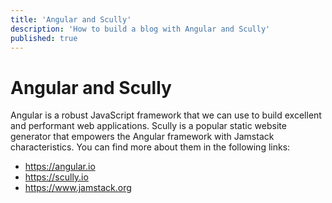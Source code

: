 ```yaml
---
title: 'Angular and Scully'
description: 'How to build a blog with Angular and Scully'
published: true
---
```

# Angular and Scully
Angular is a robust JavaScript framework that we can use to build excellent and performant web applications.
Scully is a popular static website generator that empowers the Angular framework with Jamstack characteristics.
You can find more about them in the following links:
 - https://angular.io
 - https://scully.io
 - https://www.jamstack.org